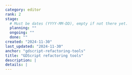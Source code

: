 ```yaml
---
category: editor
rank: 2
stage:
  # Must be dates (YYYY-MM-DD), empty if not there yet.
  planning: ""
  ongoing: ""
  done: ""
created: "2024-11-30"
last_updated: "2024-11-30"
anchor: "gdscript-refactoring-tools"
title: "GDScript refactoring tools"
description: |
details: |
---
```

